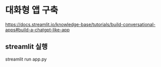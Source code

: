# 대화형 앱 구축

https://docs.streamlit.io/knowledge-base/tutorials/build-conversational-apps#build-a-chatgpt-like-app


## streamlit 실행
streamlit run app.py



